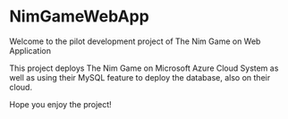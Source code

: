 # NimGameWebApp
Welcome to the pilot development project of The Nim Game on Web Application

This project deploys The Nim Game on Microsoft Azure Cloud System as well as using their MySQL feature to deploy the database, also on their cloud.

Hope you enjoy the project!

